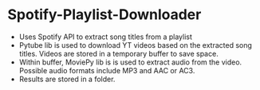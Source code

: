 # Spotify-Playlist-Downloader

* Uses Spotify API to extract song titles from a playlist
* Pytube lib is used to download YT videos based on the extracted song titles. Videos are stored in a temporary buffer to save space.
* Within buffer, MoviePy lib is is used to extract audio from the video. Possible audio formats include MP3 and AAC or AC3.
* Results are stored in a folder.
